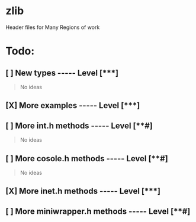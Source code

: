 # zlib
Header files for Many Regions of work

# Todo:
## [ ] New types                       ----- Level [***]
> No ideas
## [X] More examples                   ----- Level [***]
## [ ] More int.h methods              ----- Level [**#]
> No ideas
## [ ] More cosole.h methods           ----- Level [**#]
> No ideas
## [X] More inet.h methods             ----- Level [***]
## [ ] More miniwrapper.h methods      ----- Level [**#]
